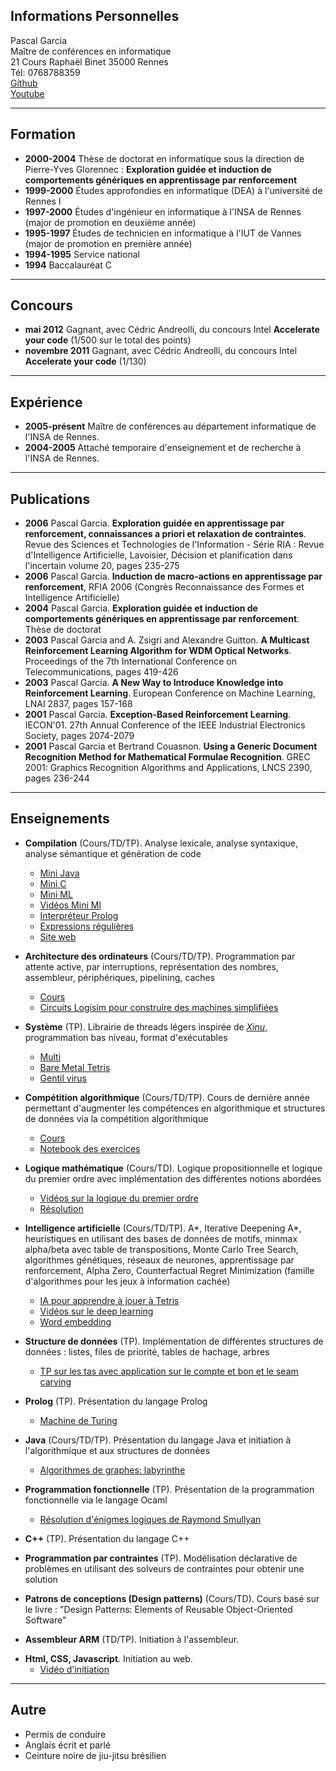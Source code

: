 ## Informations Personnelles
Pascal Garcia  
Maître de conférences en informatique  
21 Cours Raphaël Binet 35000 Rennes  
Tél: 0768788359  
[Github](https://github.com/lascar-pacagi?tab=repositories)  
[Youtube](https://www.youtube.com/channel/UCuCBjHqklSZkgH7kGyLBYkw/playlists)  

---------------------

## Formation
- **2000-2004** Thèse de doctorat en informatique sous la direction de Pierre-Yves Glorennec : **Exploration guidée et induction de comportements génériques en apprentissage par renforcement**
- **1999-2000** Études approfondies en informatique (DEA) à l'université de Rennes I
- **1997-2000** Études d'ingénieur en informatique à l'INSA de Rennes (major de promotion en deuxième année)
- **1995-1997** Études de technicien en informatique à l'IUT de Vannes (major de promotion en première année)
- **1994-1995** Service national
- **1994** Baccalauréat C

---------------------

## Concours
- **mai 2012** Gagnant, avec Cédric Andreolli, du concours Intel **Accelerate your code** (1/500 sur le total des points)
- **novembre 2011** Gagnant, avec Cédric Andreolli, du concours Intel **Accelerate your code** (1/130)

---------------------

## Expérience
- **2005-présent** Maître de conférences au département informatique de l'INSA de Rennes.  
- **2004-2005** Attaché temporaire d'enseignement et de recherche à l'INSA de Rennes.

---------------------

## Publications
- **2006** Pascal Garcia. **Exploration guidée en apprentissage par renforcement, connaissances a priori et relaxation de contraintes**. Revue des Sciences et Technologies de l'Information - Série RIA : Revue d'Intelligence Artificielle, Lavoisier, Décision et planification dans l'incertain volume 20, pages 235-275
- **2006** Pascal Garcia. **Induction de macro-actions en apprentissage par renforcement**, RFIA 2006 (Congrès Reconnaissance des Formes et Intelligence Artificielle) 
- **2004** Pascal Garcia. **Exploration guidée et induction de comportements génériques en apprentissage par renforcement**. Thèse de doctorat
- **2003** Pascal Garcia and A. Zsigri and Alexandre Guitton. **A Multicast Reinforcement Learning Algorithm for WDM Optical Networks**. Proceedings of the 7th International Conference on Telecommunications, pages 419-426
- **2003** Pascal Garcia. **A New Way to Introduce Knowledge into Reinforcement Learning**. European Conference on Machine Learning, LNAI 2837, pages 157-168
- **2001** Pascal Garcia. **Exception-Based Reinforcement Learning**. IECON'01. 27th Annual Conference of the IEEE Industrial Electronics Society, pages 2074-2079
- **2001** Pascal Garcia et Bertrand Couasnon. **Using a Generic Document Recognition Method for Mathematical Formulae Recognition**. GREC 2001: Graphics Recognition Algorithms and Applications, LNCS 2390, pages 236-244

---------------------

## Enseignements
- **Compilation** (Cours/TD/TP). Analyse lexicale, analyse syntaxique, analyse sémantique et génération de code        
    - [Mini Java](https://github.com/lascar-pacagi/MiniJava)
    - [Mini C](https://github.com/lascar-pacagi/mini-c)
    - [Mini ML](https://github.com/lascar-pacagi/MlToBytecode)
    - [Vidéos Mini Ml](https://www.youtube.com/watch?v=F9MhBISX10s&list=PLtBfb4Y2n-pTaqWscPpHwskBHOxdQHiHY)
    - [Interpréteur Prolog](https://github.com/lascar-pacagi/Prolog)
    - [Expressions régulières](https://github.com/lascar-pacagi/regex)
    - [Site web](https://www.mrcoder.org/fr/)

- **Architecture des ordinateurs** (Cours/TD/TP). Programmation par attente active, par interruptions, représentation des nombres, assembleur, périphériques, pipelining, caches
    - [Cours](https://github.com/lascar-pacagi/ComputerArchitecture)
    - [Circuits Logisim pour construire des machines simplifiées](https://github.com/lascar-pacagi/Logisim)

- **Système** (TP). Librairie de threads légers inspirée de [*Xinu*](https://xinu.cs.purdue.edu/?msclkid=28f145b9a61b11ecb67a7e9d29fe66bb), programmation bas niveau, format d'exécutables
    - [Multi](https://github.com/lascar-pacagi/Multi)
    - [Bare Metal Tetris](https://github.com/lascar-pacagi/BareMetalTetris)
    - [Gentil virus](https://github.com/lascar-pacagi/GentilVirus)

- **Compétition algorithmique** (Cours/TD/TP). Cours de dernière année permettant d'augmenter les compétences en algorithmique et structures de données via la compétition algorithmique
    - [Cours](https://github.com/lascar-pacagi/CompetitiveProgramming)
    - [Notebook des exercices](https://github.com/lascar-pacagi/CompetitiveProgramming/blob/main/notebook/algocomp.ipynb)

- **Logique mathématique** (Cours/TD). Logique propositionnelle et logique du premier ordre avec implémentation des différentes notions abordées
    - [Vidéos sur la logique du premier ordre](https://www.youtube.com/watch?v=4zNqAVL5aK8&list=PLtBfb4Y2n-pTGKwRmxXyroT76cwNiU9to)
    - [Résolution](https://github.com/lascar-pacagi/Resolution)

- **Intelligence artificielle** (Cours/TD/TP). A\*, Iterative Deepening A\*, heuristiques en utilisant des bases de données de motifs, minmax alpha/beta avec table de transpositions, Monte Carlo Tree Search, algorithmes génétiques, réseaux de neurones, apprentissage par renforcement, Alpha Zero, Counterfactual Regret Minimization (famille d'algorithmes pour les jeux à information cachée)
    - [IA pour apprendre à jouer à Tetris](https://github.com/lascar-pacagi/TetrisAI)
    - [Vidéos sur le deep learning](https://www.youtube.com/watch?v=pzXTrl3hSaY&list=PLtBfb4Y2n-pR8529FY6A_gvUCf62G-IKR)
    - [Word embedding](https://github.com/lascar-pacagi/word2vec)

- **Structure de données** (TP). Implémentation de différentes structures de données : listes, files de priorité, tables de hachage, arbres
    - [TP sur les tas avec application sur le compte et bon et le seam carving](https://github.com/lascar-pacagi/Heap)

- **Prolog** (TP). Présentation du langage Prolog
    - [Machine de Turing](https://github.com/lascar-pacagi/Turing)

- **Java** (Cours/TD/TP). Présentation du langage Java et initiation à l'algorithmique et aux structures de données
    - [Algorithmes de graphes: labyrinthe](https://github.com/lascar-pacagi/Maze)

- **Programmation fonctionnelle** (TP). Présentation de la programmation fonctionnelle via le langage Ocaml
    - [Résolution d'énigmes logiques de Raymond Smullyan](https://github.com/lascar-pacagi/Puzzle-Smullyan)
<!-- -->

- **C++** (TP). Présentation du langage C++ 

<!-- -->


- **Programmation par contraintes** (TP). Modélisation déclarative de problèmes en utilisant des solveurs de contraintes pour obtenir une solution

<!-- -->

- **Patrons de conceptions (Design patterns)** (Cours/TD). Cours basé sur le livre : "Design Patterns: Elements of Reusable Object-Oriented Software"

<!-- -->

- **Assembleur ARM** (TD/TP). Initiation à l'assembleur.

<!-- -->

- **Html, CSS, Javascript**. Initiation au web.
    - [Vidéo d'initiation](https://www.youtube.com/watch?v=e-m7maxZjCs&t=4s)

---------------------

## Autre
- Permis de conduire
- Anglais écrit et parlé
- Ceinture noire de jiu-jitsu brésilien
